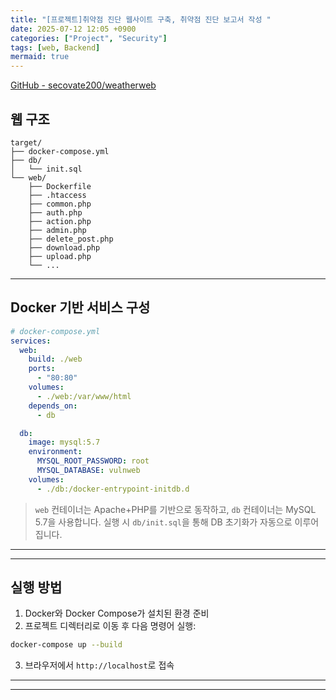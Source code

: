 ```yaml
---
title: "[프로젝트]취약점 진단 웹사이트 구축, 취약점 진단 보고서 작성 "
date: 2025-07-12 12:05 +0900
categories: ["Project", "Security"]
tags: [web, Backend]
mermaid: true
---
```

[GitHub - secovate200/weatherweb](https://github.com/secovate200/SecurityReportPortfolio)

## 웹 구조

```
target/
├── docker-compose.yml
├── db/
│   └── init.sql
└── web/
    ├── Dockerfile
    ├── .htaccess
    ├── common.php
    ├── auth.php
    ├── action.php
    ├── admin.php
    ├── delete_post.php
    ├── download.php
    ├── upload.php
    └── ...

```

---

## Docker 기반 서비스 구성

```yaml
# docker-compose.yml
services:
  web:
    build: ./web
    ports:
      - "80:80"
    volumes:
      - ./web:/var/www/html
    depends_on:
      - db

  db:
    image: mysql:5.7
    environment:
      MYSQL_ROOT_PASSWORD: root
      MYSQL_DATABASE: vulnweb
    volumes:
      - ./db:/docker-entrypoint-initdb.d
```

> `web` 컨테이너는 Apache+PHP를 기반으로 동작하고, `db` 컨테이너는 MySQL 5.7을 사용합니다. 실행 시 `db/init.sql`을 통해 DB 초기화가 자동으로 이루어집니다.

---

---

## 실행 방법

1. Docker와 Docker Compose가 설치된 환경 준비
2. 프로젝트 디렉터리로 이동 후 다음 명령어 실행:

```bash
docker-compose up --build
```

3. 브라우저에서 `http://localhost`로 접속

---

---
